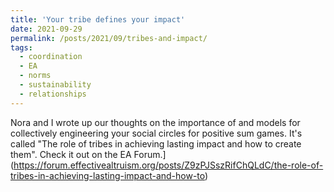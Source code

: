 ```yaml
---
title: 'Your tribe defines your impact'
date: 2021-09-29
permalink: /posts/2021/09/tribes-and-impact/
tags:
  - coordination
  - EA
  - norms
  - sustainability
  - relationships
---
```


Nora and I wrote up our thoughts on the importance of and models for collectively engineering your social circles for positive sum games. It's called "The role of tribes in achieving lasting impact and how to create them". Check it out on the EA Forum.](https://forum.effectivealtruism.org/posts/Z9zPJSszRifChQLdC/the-role-of-tribes-in-achieving-lasting-impact-and-how-to)
